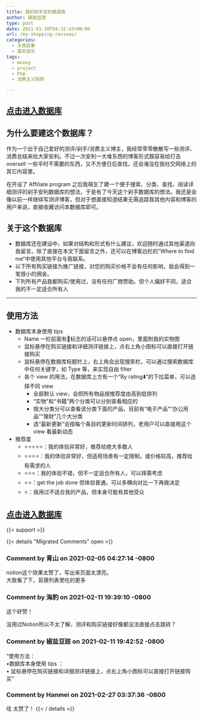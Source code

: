 ```yaml
---
title: 我的剁手安利数据库
author: 椒盐豆豉
type: post
date: 2021-01-30T04:32:43+00:00
url: /my-shopping-reviews/
categories:
  - 关我屁事
  - 喜欢就买
tags:
  - money
  - project
  - PSA
  - 消费主义陷阱

---
```

 ## **[点击进入数据库](https://www.notion.so/mtfront-shopping-reviews-e568ee6ebaa44b5da146cbe4ac4663eb)**

## **为什么要建这个数据库？**

作为一个出于自己爱好的测评/剁手/消费主义博主，我经常零零散散写一些测评、消费总结来给大家安利。不过一次安利一大堆东西的博客形式既容易给打击 oversell 一些平时不需要的东西，又不方便日后查找，还会淹没在我社交网络上的其它内容里。

在开设了 Affiliate program 之后我萌生了建一个便于搜索、分类、查找、阅读详细测评的剁手安利数据库的想法，于是有了今天这个剁手数据库的想法。我还是会像以前一样继续写测评博客，但对于想直接知道结果无需追踪我其他内容和博客的用户来说，直接收藏访问本数据库即可。

## **关于这个数据库**

- 数据库还在建设中，如果对结构和形式有什么建议，欢迎随时通过其他渠道向我留言。除了直接在本文下面留言之外，还可以在博客边栏的”Where to find me“中使用其他平台与我联系。
- 以下所有购买链接为推广链接，对您的购买价格不会有任何影响，我会得到一笔很小的佣金。
- 下列所有产品我都购买/使用过，没有任何厂商赞助。但个人偏好不同，适合我的不一定适合所有人

---

## **使用方法**

- 数据库本身使用 tips
    - Name 一栏前面有📃标志的话可以悬停点 open，里面附我的实物图
    - 鼠标悬停在购买链接和详细测评链接上，点右上角小图标可以直接打开链接购买
    - 鼠标悬停在数据库标题栏上，右上角会出现搜索栏，可以通过搜索数据库中任何关键字，如 Type 等，来实现自由 filter
    - 各个 view 的用法，在数据库上方有一个“By rating⬇️“的下拉菜单，可以选择不同 view
        - 全部默认 view，会把所有物品按推荐度由高到低排列
        - “实物”和“书籍”两个分类可以分别查看相应的
        - 按大分类分可以查看该分类下面的产品，目前有“电子产品”“办公用品”“理财”几个大分类
        - 选“最新更新“会按每个条目的更新时间排列，老用户可以直接用这个 view 看最新动态
- 推荐度
    - ⭐️⭐️⭐️⭐️⭐️：我的体验非常好，推荐给绝大多数人
    - ⭐️⭐️⭐️⭐️：我的体验非常好，但适用场景有一定限制，或价格较高，推荐给有需求的人
    - ⭐️⭐️⭐️：我的体验不错，但不一定适合所有人，可以择需考虑
    - ⭐️⭐️：get the job done 但体验普通，可以多横向对比一下再做决定
    - ⭐️：我用过不适合我的产品，但本身可能有其他受众
        

## **[点击进入数据库](https://www.notion.so/mtfront-shopping-reviews-e568ee6ebaa44b5da146cbe4ac4663eb)**

{{< support >}}

{{< details "Migrated Comments" open >}}
### Comment by 青山 on 2021-02-05 04:27:14 -0800
notion这个效果太赞了，写出来页面太漂亮。  
大致看了下，盲猜列表里吃的更多

### Comment by 海豹 on 2021-02-11 19:39:10 -0800
这个好赞！

没用过Notion所以不太了解，测评和购买链接好像都没法直接点击跳转？

### Comment by 椒盐豆豉 on 2021-02-11 19:42:52 -0800
“使用方法：  
•数据库本身使用 tips ：  
• 鼠标悬停在购买链接和详细测评链接上，点右上角小图标可以直接打开链接购买”

### Comment by Hanmei on 2021-02-27 03:37:36 -0800
哇 太赞了！
{{< / details >}}